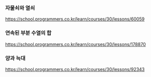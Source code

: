 ### 자물쇠와 열쇠

https://school.programmers.co.kr/learn/courses/30/lessons/60059

### 연속된 부분 수열의 합

https://school.programmers.co.kr/learn/courses/30/lessons/178870

### 양과 늑대

https://school.programmers.co.kr/learn/courses/30/lessons/92343
